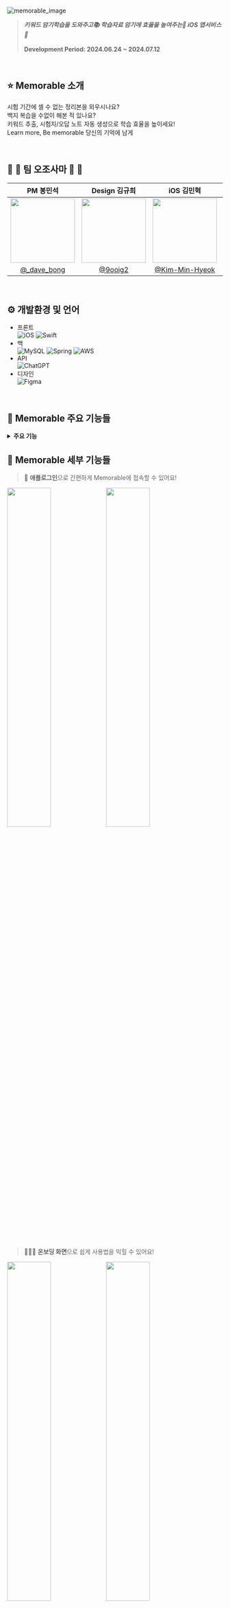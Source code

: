 ![memorable_image](https://github.com/hgkim215/Memorable_iOS/assets/61077215/14e4138e-14af-4bbf-a419-021bd2a83c35)

> **_키워드 암기학습을 도와주고📚 학습자료 암기에 효율을 높여주는📑 iOS 앱서비스🍎_** <br/><br/>
> **Development Period: 2024.06.24 ~ 2024.07.12**

<br/>

## ⭐️ Memorable 소개

시험 기간에 셀 수 없는 정리본을 외우시나요?  
백지 복습을 수없이 해본 적 있나요?  
키워드 추출, 시험지/오답 노트 자동 생성으로 학습 효율을 높이세요!  
Learn more, Be memorable 당신의 기억에 남게  

<br/>

## 📢 🦅 팀 오조사마 👸 📢

|               PM 봉민석                |              Design 김규희               |                iOS 김민혁                |                      iOS 김현기                      |                Back 오성진                |
| :------------------------------------: | :------------------------------------: | :--------------------------------------: | :--------------------------------------------------: | :--------------------------------------: |
|  <img src="https://github.com/hgkim215/Memorable_iOS/assets/61077215/f338d45d-63a6-4fae-80e1-997136260681" style="width: 150px; height: 150px; object-fit: fill;">  |  <img src="https://github.com/hgkim215/Memorable_iOS/assets/61077215/2a1397e5-9763-496a-a4af-a92caff04921" style="width: 150px; height: 150px; object-fit: fill;">   | <img src="https://github.com/hgkim215/Memorable_iOS/assets/61077215/cf5c1120-c00e-4e32-9ae8-1762636ddd89" style="width: 150px; height: 150px; object-fit: fill;"> |  <img src="https://github.com/hgkim215/Memorable_iOS/assets/61077215/f31dfc8e-8a3e-4bd3-960c-2acdcd1f9e97" style="width: 150px; height: 150px; object-fit: fill;">  |  <img src="https://github.com/hgkim215/Memorable_iOS/assets/61077215/04414605-813d-4aed-8920-bd6bca724029" style="width: 150px; height: 150px; object-fit: fill;">  |
| [@_dave_bong](https://instagram.com/_dave_bong) | [@9ooig2](https://instagram.com/9ooig2) | [@Kim-Min-Hyeok](https://github.com/Kim-Min-Hyeok) | [@hgkim215](https://github.com/hgkim215) | [@xxjiinn](https://github.com/xxjiinn) |

<br/>

## ⚙️ 개발환경 및 언어

- 프론트  
![iOS](https://img.shields.io/badge/iOS-000000?style=for-the-badge&logo=ios&logoColor=white)
![Swift](https://img.shields.io/badge/swift-F54A2A?style=for-the-badge&logo=swift&logoColor=white)
- 백  
![MySQL](https://img.shields.io/badge/mysql-4479A1.svg?style=for-the-badge&logo=mysql&logoColor=white)
![Spring](https://img.shields.io/badge/spring-%236DB33F.svg?style=for-the-badge&logo=spring&logoColor=white)
![AWS](https://img.shields.io/badge/AWS-%23FF9900.svg?style=for-the-badge&logo=amazon-aws&logoColor=white)
- API  
![ChatGPT](https://img.shields.io/badge/chatGPT-74aa9c?style=for-the-badge&logo=openai&logoColor=white)
- 디자인  
![Figma](https://img.shields.io/badge/figma-%23F24E1E.svg?style=for-the-badge&logo=figma&logoColor=white)

<br/>

## 🌟 Memorable 주요 기능들
<details>
  <summary><b>주요 기능</b></summary>
  <div markdown="1">
    <ul>
      <img src="https://github.com/hgkim215/Memorable_iOS/assets/61077215/24c19b37-160c-4e38-beb4-30b8bfc3ae91">
      <img src="https://github.com/hgkim215/Memorable_iOS/assets/61077215/9ffd6cd9-fa8c-4aee-a33c-222f6e4c96e6">
      <img src="https://github.com/hgkim215/Memorable_iOS/assets/61077215/fcdc11a0-90bd-4634-8947-6ffbdec846b2">
      <img src="https://github.com/hgkim215/Memorable_iOS/assets/61077215/b9fb8b34-3557-4a3a-b73c-9ba31faed6ae">
      <img src="https://github.com/hgkim215/Memorable_iOS/assets/61077215/10bd44b1-98f7-4d6b-b5f8-aa50500ab3bc">
    </ul>
  </div>
</details>

## 🌟 Memorable 세부 기능들
> 🔑 <b>애플로그인</b>으로 간편하게 Memorable에 접속할 수 있어요!

<img src="https://github.com/hgkim215/Memorable_iOS/assets/61077215/e8c6a4ea-1ea5-4d17-b5d0-41520ee5bda2" width=45%> <img src="https://github.com/hgkim215/Memorable_iOS/assets/61077215/cc32ed2b-b44a-43dd-8a81-8dab5a86624c" width=45%>
  
> 🏃‍♂️‍➡️ <b>온보딩 화면</b>으로 쉽게 사용법을 익힐 수 있어요!

<img src="https://github.com/hgkim215/Memorable_iOS/assets/61077215/c4311641-c5bf-4916-b652-be7b5ae48172" width=45%> <img src="https://github.com/hgkim215/Memorable_iOS/assets/61077215/ed014d2b-12ea-4093-a408-736518d97eb7" width=45%>

> 📖 <b>빈칸 학습지</b>를 자동으로 추출해 손쉽고 효율적으로 공부할 수 있어요!

<img src="https://github.com/hgkim215/Memorable_iOS/assets/61077215/c2b10c96-e749-4524-83ae-0ac36191fe9f" width=45%> <img src="https://github.com/hgkim215/Memorable_iOS/assets/61077215/733e27c4-64fc-45de-817f-0cae03e2f4ea" width=45%>

> 📝 학습지를 통해 공부한 내용을 토대로 추출된 <b>나만의 시험지</b>로 효과적으로 테스트할 수 있어요!

<img src="https://github.com/hgkim215/Memorable_iOS/assets/61077215/2ea20326-c69d-4db4-bdfe-eaded9f559ee" width=45%> <img src="https://github.com/hgkim215/Memorable_iOS/assets/61077215/584bf3bf-57b6-49e9-a216-bc341b61d292" width=45%>

> 📚 시험지에서 오답처리된 문제들을 <b>오답노트</b>를 통해 다시 한번 복습할 수 있어요!

<img src="https://github.com/hgkim215/Memorable_iOS/assets/61077215/0bc51c98-7b94-457a-b1f5-401ec2671266" width=90%>

> 🔍 홈 라이브러리

<img src="https://github.com/hgkim215/Memorable_iOS/assets/61077215/85f44ce6-b327-4990-b259-3220eb809439" width=45%> <img src="https://github.com/hgkim215/Memorable_iOS/assets/61077215/376afee2-6f7e-475a-9f37-027418fbcfeb" width=45%>

> 📑 홈 즐겨찾기 & 마이페이지

<img src="https://github.com/hgkim215/Memorable_iOS/assets/61077215/67722c34-0390-4668-a99b-bc53311a16c8" width=45%> <img src="https://github.com/hgkim215/Memorable_iOS/assets/61077215/f8a4bee0-3f3c-41c2-96b1-a8b87b3729dd" width=45%>

<br/>

